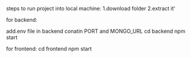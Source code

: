 steps to run project into local machine:
1.download folder
2.extract it'

for backend:

add.env file in backend conatin PORT and MONGO_URL
cd backend
npm start

for frontend:
cd frontend
npm start
